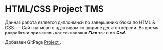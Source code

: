 # HTML/CSS Project TMS

Данная работа является диплонмной по завершению блока по HTML & CSS.---
Сайт написан с адаптивом по ширине десктоп версии.
Во время разработки применяль как технолония ***Flex*** так и по ***Grid***.

Добавлен GitPage [Project ](https://andrey-semchenko.github.io/TMS-project-html-css/) .
